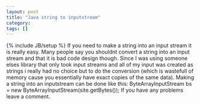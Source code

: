 ```yaml
---
layout: post
title: "Java string to inputstream"
category:
tags: []
---
```

{% include JB/setup %}
If you need to make a string into an input stream it is really easy. Many people say you shouldnt convert a string into an input stream and that it is bad code design though. Since I was using someone elses library that only took input streams and all of my input was created as strings i really had no choice but to do the conversion (which is wastefull of memory cause you essentially have exact copies of the same data). Making a string into an inputstream can be done like this:    ByteArrayInputStream bs = new ByteArrayInputStream(site.getBytes());    If you have any problems leave a comment.
